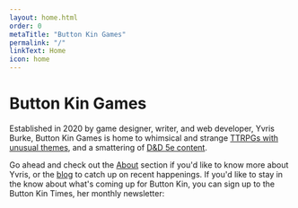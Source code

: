 ```yaml
---
layout: home.html
order: 0
metaTitle: "Button Kin Games"
permalink: "/"
linkText: Home
icon: home
---
```


# Button Kin Games

Established in 2020 by game designer, writer, and web developer, Yvris Burke, Button Kin Games is home to whimsical and strange [TTRPGs with unusual themes](/games/), and a smattering of [D&D 5e content](/adventures/).

Go ahead and check out the [About](/about/) section if you'd like to know more about Yvris, or the [blog](/newsletter/) to catch up on recent happenings. If you'd like to stay in the know about what's coming up for Button Kin, you can sign up to the Button Kin Times, her monthly newsletter:

